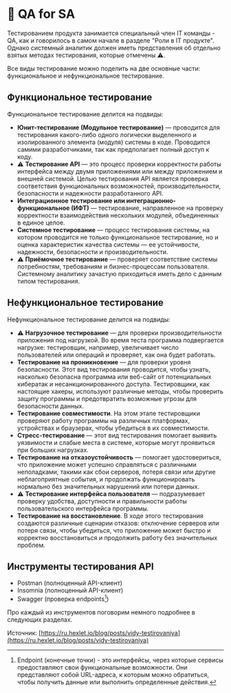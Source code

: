 # 📎 QA for SA

Тестированием продукта занимается специальный член IT команды - QA, как и говорилось в самом начале в разделе "Роли в IT продукте". Однако системный аналитик должен иметь представления об отдельно взятых методах тестирования, которые отмечены :warning:.

Все виды тестирование можно поделить на две основные части: функциональное и нефункциональное тестирование.

## Функциональное тестирование

Функциональное тестирование делится на подвиды:

* **Юнит-тестирование (Модульное тестирование)** — проводится для тестирования какого-либо одного логически выделенного и изолированного элемента (модуля) системы в коде. Проводится самими разработчиками, так как предполагает полный доступ к коду.
* :warning: **Тестирование API** — это процесс проверки корректности работы интерфейса между двумя приложениями или между приложением и внешней системой. Целью тестирования API является проверка соответствия функциональных возможностей, производительности, безопасности и надежности разработанного API.
* **Интеграционное тестирование или интеграционно-функциональное (ИФТ)** — тестирование, направленное на проверку корректности взаимодействия нескольких модулей, объединенных в единое целое.
* **Системное тестирование** — процесс тестирования системы, на котором проводится не только функциональное тестирование, но и оценка характеристик качества системы — ее устойчивости, надежности, безопасности и производительности.
* :warning: **Приёмочное тестирование** — проверяет соответствие системы потребностям, требованиям и бизнес-процессам пользователя. Системному аналитику зачастую приходиться иметь дело с данным типом тестирования.

## Нефункциональное тестирование

Нефункциональное тестирование делится на подвиды:

* :warning: **Нагрузочное тестирование** — для проверки производительности приложения под нагрузкой. Во время теста программа подвергается нагрузке: тестировщик, например, увеличивает число пользователей или операций и проверяет, как она будет работать.
* **Тестирование на проникновение** — для проверки уровня безопасности. Этот вид тестирования проводится, чтобы узнать, насколько безопасна программа или веб-сайт от потенциальных кибератак и несанкционированного доступа. Тестировщики, как настоящие хакеры, используют различные методы, чтобы проверить защиту программы и предотвратить возможные угрозы для безопасности данных.
* **Тестирование совместимости**. На этом этапе тестировщики проверяют работу программы на различных платформах, устройствах и браузерах, чтобы убедиться в их совместимости.
* **Стресс-тестирование** — этот вид тестирования помогает выявить уязвимости и слабые места в системе, которые могут проявиться при больших нагрузках.
* **Тестирование на отказоустойчивость** — помогает удостовериться, что приложение может успешно справляться с различными неполадками, такими как сбои серверов, потеря связи или другие неблагоприятные события, и продолжать функционировать нормально без значительных нарушений или потери данных.
* :warning: **Тестирование интерфейса пользователя** — подразумевает проверку удобства, доступности и правильности работы пользовательского интерфейса программы.
* **Тестирование на восстановление**. В ходе этого тестирования создаются различные сценарии отказов: отключение серверов или потеря связи, чтобы убедиться, что приложение может быстро и корректно восстановиться и продолжить работу без значительных проблем.

## Инструменты тестирования API

* Postman (полноценный API-клиент)
* Insomnia (полноценный API-клиент)
* Swagger (проверка endpoints[^1])

Про каждый из инструментов поговорим немного подробнее в следующих разделах.&#x20;







Источник: [https://ru.hexlet.io/blog/posts/vidy-testirovaniya](https://ru.hexlet.io/blog/posts/vidy-testirovaniya)

[^1]: Endpoint (конечные точки) - это интерфейсы, через которые сервисы предоставляют свои функциональные возможности. Они представляют собой URL-адреса, к которым можно обратиться, чтобы получить данные или выполнить определенные действия.
